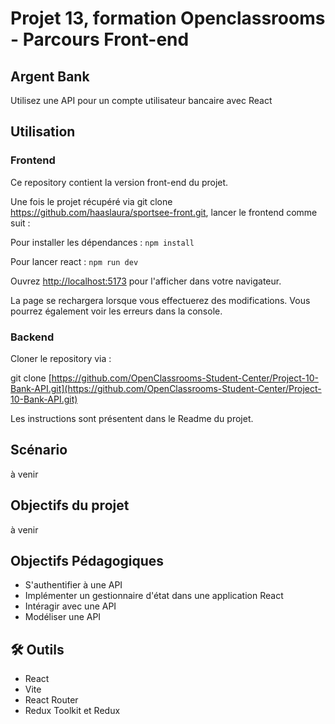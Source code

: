 # Projet 13, formation Openclassrooms - Parcours Front-end
## Argent Bank
Utilisez une API pour un compte utilisateur bancaire avec React

## Utilisation
### Frontend
Ce repository contient la version front-end du projet.

Une fois le projet récupéré via git clone https://github.com/haaslaura/sportsee-front.git, lancer le frontend comme suit :

Pour installer les dépendances : `npm install`

Pour lancer react : `npm run dev`

Ouvrez [http://localhost:5173](http://localhost:5173) pour l'afficher dans votre navigateur.

La page se rechargera lorsque vous effectuerez des modifications. Vous pourrez également voir les erreurs dans la console.

### Backend
Cloner le repository via :

git clone [https://github.com/OpenClassrooms-Student-Center/Project-10-Bank-API.git](https://github.com/OpenClassrooms-Student-Center/Project-10-Bank-API.git)

Les instructions sont présentent dans le Readme du projet.

## Scénario
à venir

## Objectifs du projet
à venir

## Objectifs Pédagogiques
- S'authentifier à une API
- Implémenter un gestionnaire d'état dans une application React
- Intéragir avec une API
- Modéliser une API

## 🛠 Outils
- React
- Vite
- React Router
- Redux Toolkit et Redux